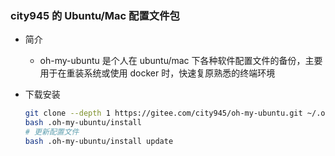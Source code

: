 ### city945 的 Ubuntu/Mac 配置文件包

- 简介
    - oh-my-ubuntu 是个人在 ubuntu/mac 下各种软件配置文件的备份，主要用于在重装系统或使用 docker 时，快速复原熟悉的终端环境

- 下载安装
    ```bash
    git clone --depth 1 https://gitee.com/city945/oh-my-ubuntu.git ~/.oh-my-ubuntu
    bash .oh-my-ubuntu/install
    # 更新配置文件
    bash .oh-my-ubuntu/install update
    ```